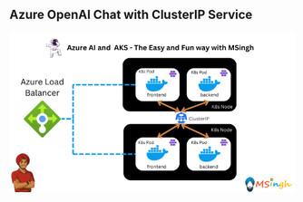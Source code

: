 ## Azure OpenAI Chat with ClusterIP Service

![cluster-ip-svc-example.png](./Assets/cluster-ip-svc-example.png)